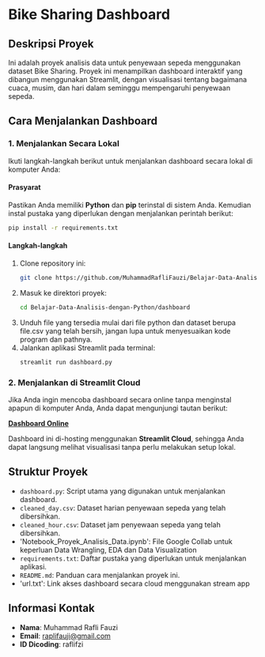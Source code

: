 
# Bike Sharing Dashboard

## Deskripsi Proyek
Ini adalah proyek analisis data untuk penyewaan sepeda menggunakan dataset Bike Sharing. Proyek ini menampilkan dashboard interaktif yang dibangun menggunakan Streamlit, dengan visualisasi tentang bagaimana cuaca, musim, dan hari dalam seminggu mempengaruhi penyewaan sepeda.

## Cara Menjalankan Dashboard

### 1. Menjalankan Secara Lokal
Ikuti langkah-langkah berikut untuk menjalankan dashboard secara lokal di komputer Anda:

#### Prasyarat
Pastikan Anda memiliki **Python** dan **pip** terinstal di sistem Anda. Kemudian instal pustaka yang diperlukan dengan menjalankan perintah berikut:

```bash
pip install -r requirements.txt
```

#### Langkah-langkah
1. Clone repository ini:
   ```bash
   git clone https://github.com/MuhammadRafliFauzi/Belajar-Data-Analisis-dengan-Python
   ```
2. Masuk ke direktori proyek:
   ```bash
   cd Belajar-Data-Analisis-dengan-Python/dashboard
   ```
3. Unduh file yang tersedia mulai dari file python dan dataset berupa file.csv yang telah bersih, jangan lupa untuk menyesuaikan kode program dan pathnya.
4. Jalankan aplikasi Streamlit pada terminal:
   ```bash
   streamlit run dashboard.py
   ```

### 2. Menjalankan di Streamlit Cloud
Jika Anda ingin mencoba dashboard secara online tanpa menginstal apapun di komputer Anda, Anda dapat mengunjungi tautan berikut:

[**Dashboard Online**](https://2d3zctwjxbby3fhefvszvq.streamlit.app/)

Dashboard ini di-hosting menggunakan **Streamlit Cloud**, sehingga Anda dapat langsung melihat visualisasi tanpa perlu melakukan setup lokal.

## Struktur Proyek
- `dashboard.py`: Script utama yang digunakan untuk menjalankan dashboard.
- `cleaned_day.csv`: Dataset harian penyewaan sepeda yang telah dibersihkan.
- `cleaned_hour.csv`: Dataset jam penyewaan sepeda yang telah dibersihkan.
- 'Notebook_Proyek_Analisis_Data.ipynb': File Google Collab untuk keperluan Data Wrangling, EDA dan Data Visualization
- `requirements.txt`: Daftar pustaka yang diperlukan untuk menjalankan aplikasi.
- `README.md`: Panduan cara menjalankan proyek ini.
- 'url.txt': Link akses dashboard secara cloud menggunakan stream app

## Informasi Kontak
- **Nama**: Muhammad Rafli Fauzi
- **Email**: raplifauji@gmail.com
- **ID Dicoding**: raflifzi
